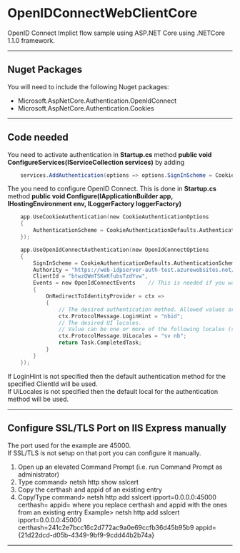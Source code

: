 ﻿
# OpenIDConnectWebClientCore
OpenID Connect Implict flow sample using ASP.NET Core using .NETCore 1.1.0 framework.

---
## Nuget Packages
You will need to include the following Nuget packages:

 * Microsoft.AspNetCore.Authentication.OpenIdConnect
 * Microsoft.AspNetCore.Authentication.Cookies

---
## Code needed
You need to activate authentication in **Startup.cs** method **public void ConfigureServices(IServiceCollection services)** by adding
```cs
    services.AddAuthentication(options => options.SignInScheme = CookieAuthenticationDefaults.AuthenticationScheme);
```

The you need to configure OpenID Connect. This is done in **Startup.cs** method **public void Configure(IApplicationBuilder app, IHostingEnvironment env, ILoggerFactory loggerFactory)**
```c
    app.UseCookieAuthentication(new CookieAuthenticationOptions
    {
        AuthenticationScheme = CookieAuthenticationDefaults.AuthenticationScheme
    });

    app.UseOpenIdConnectAuthentication(new OpenIdConnectOptions
    {
        SignInScheme = CookieAuthenticationDefaults.AuthenticationScheme,
        Authority = "https://web-idpserver-auth-test.azurewebsites.net/",
        ClientId = "btwzQWmTSKeKfubsTzdYvw",
        Events = new OpenIdConnectEvents    // This is needed if you want to controll the authentication method and ui local that is used
        {
            OnRedirectToIdentityProvider = ctx =>
            {
                // The desired authentication method. Allowed values are: sbid, nbid and tupas.
                ctx.ProtocolMessage.LoginHint = "nbid";
                // The desired UI locales.
                // Value can be one or more of the following locales (sv, nb, fi, en) seperated by space where the first UI locales in the list that the authenication method supports will be used.
                ctx.ProtocolMessage.UiLocales = "sv nb";
                return Task.CompletedTask;
            }
        }
    });
```

If LoginHint is not specified then the default authentication method for the specified ClientId will be used.  
If UiLocales is not specified then the default local for the authentication method will be used.

---
##  Configure SSL/TLS Port on IIS Express manually
The port used for the example are 45000.  
If SSL/TLS is not setup on that port you can configure it manually.

1. Open up an elevated Command Prompt (i.e. run Command Prompt as administrator)
1. Type command> netsh http show sslcert
1. Copy the certhash and appid of an existing entry
1. Copy/Type command> netsh http add sslcert ipport=0.0.0.0:45000 certhash=<certhash> appid=<appid>
   where you replace certhash and appid with the ones from an existing entry
   Example> netsh http add sslcert ipport=0.0.0.0:45000 certhash=241c2e7bcc16c2d772ac9a0e69ccfb36d45b95b9 appid={21d22dcd-d05b-4349-9bf9-9cdd44b2b74a}
---